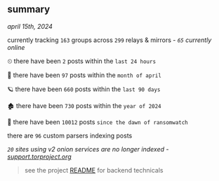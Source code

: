
## summary
_april 15th, 2024_

currently tracking `163` groups across `299` relays & mirrors - _`65` currently online_

⏲ there have been `2` posts within the `last 24 hours`

🦈 there have been `97` posts within the `month of april`

🪐 there have been `660` posts within the `last 90 days`

🏚 there have been `730` posts within the `year of 2024`

🦕 there have been `10012` posts `since the dawn of ransomwatch`

there are `96` custom parsers indexing posts

_`20` sites using v2 onion services are no longer indexed - [support.torproject.org](https://support.torproject.org/onionservices/v2-deprecation/)_

> see the project [README](https://github.com/joshhighet/ransomwatch#ransomwatch--) for backend technicals
